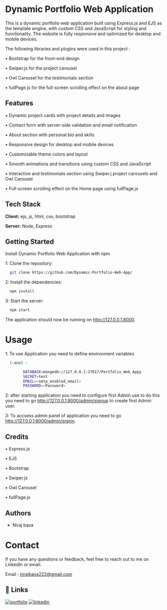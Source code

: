 
# Dynamic Portfolio Web Application

This is a dynamic portfolio web application built using Express.js and EJS as the template engine, with custom CSS and JavaScript for styling and functionality. The website is fully responsive and optimized for desktop and mobile devices.





The following libraries and plugins were used in this project :

•	Bootstrap for the front-end design

•	Swiper.js for the project carousel

•	Owl Carousel for the testimonials section

•	fullPage.js for the full-screen scrolling effect on the about page

## Features

•	Dynamic project cards with project details and images

•	Contact form with server-side validation and email notification

•	About section with personal bio and skills

•	Responsive design for desktop and mobile devices

•	Customizable theme colors and layout

•	Smooth animations and transitions using custom CSS and JavaScript

•	Interactive and testimonials section using Swiper.j project carousels and Owl Carousel

•	Full-screen scrolling effect on the Home page using fullPage.js
## Tech Stack

**Client:** ejs, js, html, css, bootstrap

**Server:** Node, Express


## Getting Started

Install Dynamic Portfolio Web Application with npm

1: Clone the repository:
```sh
  git clone https://github.com/Dynamic-Portfolio-Web-App/

```
2: Install the dependencies:

```sh
  npm install
```
3: Start the server:

```sh
  npm start
```
The application should now be running on http://127.0.0.1:8000.


# Usage

1: To use Application you need to define environment variables
    
    
```sh
  (.env) :

        DATABASE=mongodb://127.0.0.1:27017/Portfolio_Web_Appy
        SECRET=test
        EMAIL=<smtp_enabled_email>
        PASSWORD=<Password>
```
2: after starting application you need to configure first Admin use to do this you need to go http://127.0.0.1:8000/admin/signup
to create first Admin user.

3: To accsess admin panel of application you need to go http://127.0.0.1:8000/admin/signin.


## Credits

•	Express.js

•	EJS

•	Bootstrap

•	Swiper.js

•	Owl Carousel

•	fullPage.js

## Authors

- Niraj bava


# Contact

If you have any questions or feedback, feel free to reach out to me on LinkedIn or email.

Email : nirajbava222@gmail.com
## 🔗 Links
[![portfolio](https://img.shields.io/badge/my_portfolio-000?style=for-the-badge&logo=ko-fi&logoColor=white)](http://nirajbava.onrender.com/)
[![linkedin](https://img.shields.io/badge/linkedin-0A66C2?style=for-the-badge&logo=linkedin&logoColor=white)](https://www.linkedin.com/in/nirajbava/)
